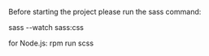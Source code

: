 Before starting the project please run the sass command:

sass --watch sass:css

for Node.js:
rpm run scss